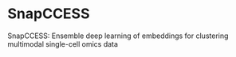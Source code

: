 # SnapCCESS
SnapCCESS: Ensemble deep learning of embeddings for clustering multimodal single-cell omics data

